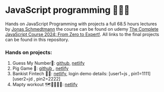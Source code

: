 # JavaScript programming 🧑‍💻🌐
Hands on JavaScript Programming with projects a full 68.5 hours lectures by [Jonas Schmedtmann](https://codingheroes.io/) the course can be found on udemy [The Complete JavaScript Course 2024: From Zero to Expert!](https://www.udemy.com/course/the-complete-javascript-course/?utm_campaign=website1010&utm_medium=website1010&utm_source=mycoupon). All links to the final projects can be found in this repository.

### Hands on projects:
1. Guess My Number🔢:   [github](https://kmohamedalie.github.io/gsn-game/),  [netlify ](https://gsn-game.netlify.app)<br>
2. Pig Game 🎲:    [github ](https://kmohamedalie.github.io/pig-game/),  [netlify](https://pig-gamec.netlify.app)<br>
3. Bankist Fintech 🏦📱:   [netlify](https://bankfintech.netlify.app/), login demo details: [user1=js , pin1=1111] [user2=jd , pin2=2222]<br>
4. Mapty workout 🗺️🏃‍♂️🚴‍♀️:   [netlify](https://mapty-w.netlify.app/)<br>
